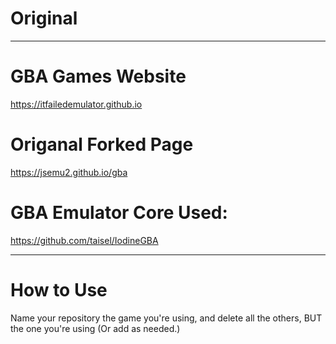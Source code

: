# Original
---------
# GBA Games Website

https://itfailedemulator.github.io 

# Origanal Forked Page

https://jsemu2.github.io/gba

# GBA Emulator Core Used:

https://github.com/taisel/IodineGBA

----------
# How to Use

Name your repository the game you're using, and delete all the others, BUT the one you're using (Or add as needed.)
